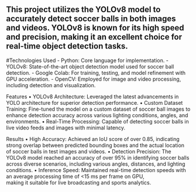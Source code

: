 ## This project utilizes the YOLOv8 model to accurately detect soccer balls in both images and videos. YOLOv8 is known for its high speed and precision, making it an excellent choice for real-time object detection tasks.

#Technologies Used
        -       Python: Core language for implementation.
	-	YOLOv8: State-of-the-art object detection model used for soccer ball detection.
	-	Google Colab: For training, testing, and model refinement with GPU acceleration.
	-	OpenCV: Employed for image and video processing, including detection and visualization.


		

Features
        •	YOLOv8 Architecture: Leveraged the latest advancements in YOLO architecture for superior detection performance.
	•	Custom Dataset Training: Fine-tuned the model on a custom dataset of soccer ball images to enhance detection 
                accuracy across various lighting conditions, angles, and environments.
	•	Real-Time Processing: Capable of detecting soccer balls in live video feeds and images with minimal latency.

	

Results
        •	High Accuracy: Achieved an IoU score of over 0.85, indicating strong overlap between predicted bounding 
                               boxes and the actual location of soccer balls in test images and videos.
	•	Detection Precision: The YOLOv8 model reached an accuracy of over 95% in identifying soccer balls 
                                     across diverse scenarios, including various angles, distances, and lighting conditions.
	•	Inference Speed: Maintained real-time detection speeds with an average processing time of <15 ms per frame on GPU,  
                                   making it suitable for live broadcasting and sports analytics.

	

